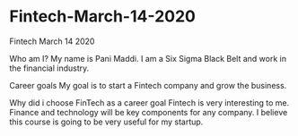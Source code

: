 # Fintech-March-14-2020
Fintech March 14 2020

Who am I?
My name is Pani Maddi. I am a Six Sigma Black Belt and work in the financial industry. 


Career goals
My goal is to start a Fintech company and grow the business.



Why did i choose FinTech as a career goal
Fintech is very interesting to me. Finance and technology will be key components for any company. I believe this course is going to be very useful for my startup.